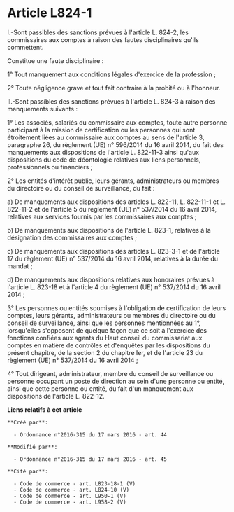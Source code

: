 # Article L824-1

I.-Sont passibles des sanctions prévues à l'article L. 824-2, les commissaires aux comptes à raison des fautes disciplinaires
qu'ils commettent. 

Constitue une faute disciplinaire : 

1° Tout manquement aux conditions légales d'exercice de la profession ; 

2° Toute négligence grave et tout fait contraire à la probité ou à l'honneur. 

II.-Sont passibles des sanctions prévues à l'article L. 824-3 à raison des manquements suivants : 

1° Les associés, salariés du commissaire aux comptes, toute autre personne participant à la mission de certification ou les
personnes qui sont étroitement liées au commissaire aux comptes au sens de l'article 3, paragraphe 26, du règlement (UE) n°
596/2014 du 16 avril 2014, du fait des manquements aux dispositions de l'article L. 822-11-3 ainsi qu'aux dispositions du
code de déontologie relatives aux liens personnels, professionnels ou financiers ; 

2° Les entités d'intérêt public, leurs gérants, administrateurs ou membres du directoire ou du conseil de surveillance, du
fait : 

a) De manquements aux dispositions des articles L. 822-11, L. 822-11-1 et L. 822-11-2 et de l'article 5 du règlement (UE) n°
537/2014 du 16 avril 2014, relatives aux services fournis par les commissaires aux comptes ; 

b) De manquements aux dispositions de l'article L. 823-1, relatives à la désignation des commissaires aux comptes ; 

c) De manquements aux dispositions des articles L. 823-3-1 et de l'article 17 du règlement (UE) n° 537/2014 du 16 avril 2014,
relatives à la durée du mandat ; 

d) De manquements aux dispositions relatives aux honoraires prévues à l'article L. 823-18 et à l'article 4 du règlement (UE)
n° 537/2014 du 16 avril 2014 ; 

3° Les personnes ou entités soumises à l'obligation de certification de leurs comptes, leurs gérants, administrateurs ou
membres du directoire ou du conseil de surveillance, ainsi que les personnes mentionnées au 1°, lorsqu'elles s'opposent de
quelque façon que ce soit à l'exercice des fonctions confiées aux agents du Haut conseil du commissariat aux comptes en
matière de contrôles et d'enquêtes par les dispositions du présent chapitre, de la section 2 du chapitre Ier, et de l'article
23 du règlement (UE) n° 537/2014 du 16 avril 2014 ; 

4° Tout dirigeant, administrateur, membre du conseil de surveillance ou personne occupant un poste de direction au sein d'une
personne ou entité, ainsi que cette personne ou entité, du fait d'un manquement aux dispositions de l'article L. 822-12.

**Liens relatifs à cet article**

	**Créé par**:

	  - Ordonnance n°2016-315 du 17 mars 2016 - art. 44

	**Modifié par**:

	  - Ordonnance n°2016-315 du 17 mars 2016 - art. 45

	**Cité par**:

	  - Code de commerce - art. L823-18-1 (V)
	  - Code de commerce - art. L824-10 (V)
	  - Code de commerce - art. L950-1 (V)
	  - Code de commerce - art. L958-2 (V)
